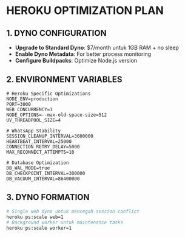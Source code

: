 # HEROKU OPTIMIZATION PLAN

## 1. DYNO CONFIGURATION
- **Upgrade to Standard Dyno**: $7/month untuk 1GB RAM + no sleep
- **Enable Dyno Metadata**: For better process monitoring
- **Configure Buildpacks**: Optimize Node.js version

## 2. ENVIRONMENT VARIABLES
```env
# Heroku Specific Optimizations
NODE_ENV=production
PORT=3000
WEB_CONCURRENCY=1
NODE_OPTIONS=--max-old-space-size=512
UV_THREADPOOL_SIZE=4

# WhatsApp Stability
SESSION_CLEANUP_INTERVAL=3600000
HEARTBEAT_INTERVAL=25000
CONNECTION_RETRY_DELAY=5000
MAX_RECONNECT_ATTEMPTS=10

# Database Optimization
DB_WAL_MODE=true
DB_CHECKPOINT_INTERVAL=300000
DB_VACUUM_INTERVAL=86400000
```

## 3. DYNO FORMATION
```bash
# Single web dyno untuk mencegah session conflict
heroku ps:scale web=1
# Background worker untuk maintenance tasks
heroku ps:scale worker=1
```
